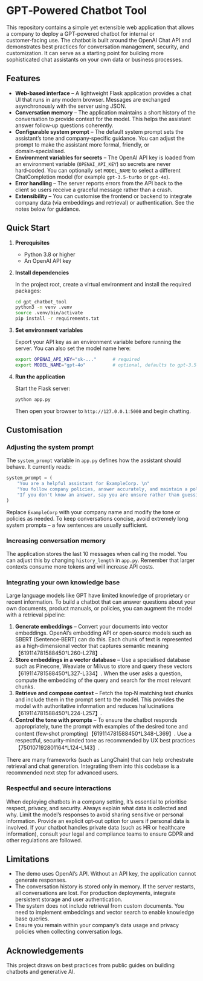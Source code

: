 # GPT‑Powered Chatbot Tool

This repository contains a simple yet extensible web application that allows a company to deploy a GPT‑powered chatbot for internal or customer‑facing use.  The chatbot is built around the OpenAI Chat API and demonstrates best practices for conversation management, security, and customization.  It can serve as a starting point for building more sophisticated chat assistants on your own data or business processes.

## Features

* **Web‑based interface** – A lightweight Flask application provides a chat UI that runs in any modern browser.  Messages are exchanged asynchronously with the server using JSON.
* **Conversation memory** – The application maintains a short history of the conversation to provide context for the model.  This helps the assistant answer follow‑up questions coherently.
* **Configurable system prompt** – The default system prompt sets the assistant’s tone and company‑specific guidance.  You can adjust the prompt to make the assistant more formal, friendly, or domain‑specialised.
* **Environment variables for secrets** – The OpenAI API key is loaded from an environment variable (`OPENAI_API_KEY`) so secrets are never hard‑coded.  You can optionally set `MODEL_NAME` to select a different ChatCompletion model (for example `gpt‑3.5‑turbo` or `gpt‑4o`).
* **Error handling** – The server reports errors from the API back to the client so users receive a graceful message rather than a crash.
* **Extensibility** – You can customise the frontend or backend to integrate company data (via embeddings and retrieval) or authentication.  See the notes below for guidance.

## Quick Start

1. **Prerequisites**

   * Python 3.8 or higher
   * An OpenAI API key

2. **Install dependencies**

   In the project root, create a virtual environment and install the required packages:

   ```bash
   cd gpt_chatbot_tool
   python3 -m venv .venv
   source .venv/bin/activate
   pip install -r requirements.txt
   ```

3. **Set environment variables**

   Export your API key as an environment variable before running the server.  You can also set the model name here:

   ```bash
   export OPENAI_API_KEY="sk-..."      # required
   export MODEL_NAME="gpt-4o"          # optional, defaults to gpt-3.5-turbo
   ```

4. **Run the application**

   Start the Flask server:

   ```bash
   python app.py
   ```

   Then open your browser to `http://127.0.0.1:5000` and begin chatting.

## Customisation

### Adjusting the system prompt

The `system_prompt` variable in `app.py` defines how the assistant should behave.  It currently reads:

```python
system_prompt = (
    "You are a helpful assistant for ExampleCorp. \n"
    "You follow company policies, answer accurately, and maintain a polite, professional tone.\n"
    "If you don't know an answer, say you are unsure rather than guessing."
)
```

Replace `ExampleCorp` with your company name and modify the tone or policies as needed.  To keep conversations concise, avoid extremely long system prompts – a few sentences are usually sufficient.

### Increasing conversation memory

The application stores the last 10 messages when calling the model.  You can adjust this by changing `history_length` in `app.py`.  Remember that larger contexts consume more tokens and will increase API costs.

### Integrating your own knowledge base

Large language models like GPT have limited knowledge of proprietary or recent information.  To build a chatbot that can answer questions about your own documents, product manuals, or policies, you can augment the model with a retrieval pipeline:

1. **Generate embeddings** – Convert your documents into vector embeddings.  OpenAI’s embedding API or open‑source models such as SBERT (Sentence‑BERT) can do this.  Each chunk of text is represented as a high‑dimensional vector that captures semantic meaning【619114781588450†L260-L278】.
2. **Store embeddings in a vector database** – Use a specialised database such as Pinecone, Weaviate or Milvus to store and query these vectors【619114781588450†L327-L334】.  When the user asks a question, compute the embedding of the query and search for the most relevant chunks.
3. **Retrieve and compose context** – Fetch the top‑N matching text chunks and include them in the prompt sent to the model.  This provides the model with authoritative information and reduces hallucinations【619114781588450†L224-L257】.
4. **Control the tone with prompts** – To ensure the chatbot responds appropriately, tune the prompt with examples of the desired tone and content (few‑shot prompting)【619114781588450†L348-L369】.  Use a respectful, security‑minded tone as recommended by UX best practices【750107192801164†L124-L143】.

There are many frameworks (such as LangChain) that can help orchestrate retrieval and chat generation.  Integrating them into this codebase is a recommended next step for advanced users.

### Respectful and secure interactions

When deploying chatbots in a company setting, it’s essential to prioritise respect, privacy, and security.  Always explain what data is collected and why.  Limit the model’s responses to avoid sharing sensitive or personal information.  Provide an explicit opt‑out option for users if personal data is involved.  If your chatbot handles private data (such as HR or healthcare information), consult your legal and compliance teams to ensure GDPR and other regulations are followed.


## Limitations

* The demo uses OpenAI’s API.  Without an API key, the application cannot generate responses.
* The conversation history is stored only in memory.  If the server restarts, all conversations are lost.  For production deployments, integrate persistent storage and user authentication.
* The system does not include retrieval from custom documents.  You need to implement embeddings and vector search to enable knowledge base queries.
* Ensure you remain within your company’s data usage and privacy policies when collecting conversation logs.

## Acknowledgements

This project draws on best practices from public guides on building chatbots and generative AI. 
